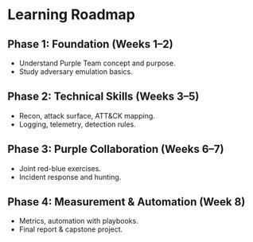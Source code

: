 # Learning Roadmap

## Phase 1: Foundation (Weeks 1–2)
- Understand Purple Team concept and purpose.  
- Study adversary emulation basics.  

## Phase 2: Technical Skills (Weeks 3–5)
- Recon, attack surface, ATT&CK mapping.  
- Logging, telemetry, detection rules.  

## Phase 3: Purple Collaboration (Weeks 6–7)
- Joint red-blue exercises.  
- Incident response and hunting.  

## Phase 4: Measurement & Automation (Week 8)
- Metrics, automation with playbooks.  
- Final report & capstone project.  
